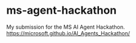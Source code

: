 # ms-agent-hackathon
My submission for the MS AI Agent Hackathon. https://microsoft.github.io/AI_Agents_Hackathon/
